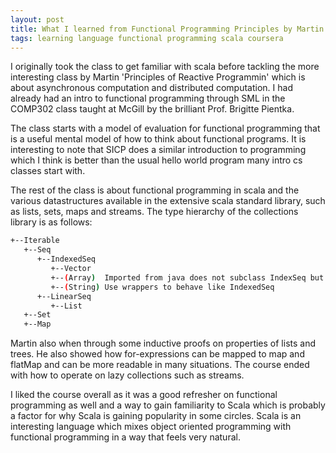 ```yaml
---
layout: post
title: What I learned from Functional Programming Principles by Martin Odersky
tags: learning language functional programming scala coursera
---
```


I originally took the class to get familiar with scala before tackling the more interesting
class by Martin 'Principles of Reactive Programmin' which is about asynchronous computation and
distributed computation. I had already had an intro to functional programming through SML in the
COMP302 class taught at McGill by the brilliant Prof. Brigitte Pientka.

The class starts with a model of evaluation for functional programming that is a useful mental
model of how to think about functional programs. It is interesting to note that SICP does a similar
introduction to programming which I think is better than the usual hello world program many intro
cs classes start with.

The rest of the class is about functional programming in scala and the various datastructures
available in the extensive scala standard library, such as lists, sets, maps and streams.
The type hierarchy of the collections library is as follows:

```bash
+--Iterable
   +--Seq
      +--IndexedSeq
         +--Vector
         +--(Array)  Imported from java does not subclass IndexSeq but
         +--(String) Use wrappers to behave like IndexedSeq
      +--LinearSeq
         +--List
   +--Set
   +--Map
```

Martin also when through some inductive proofs on properties of lists and trees. He also showed
how for-expressions can be mapped to map and flatMap and can be more readable in many situations.
The course ended with how to operate on lazy collections such as streams.

I liked the course overall as it was a good refresher on functional programming as well and a way
to gain familiarity to Scala which is probably a factor for why Scala is gaining popularity in
some circles. Scala is an interesting language which mixes object oriented programming with
functional programming in a way that feels very natural.